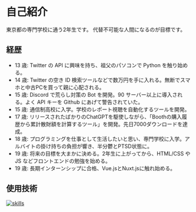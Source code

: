 # 自己紹介

東京都の専門学校に通う2年生です。
代替不可能な人間になるのが目標です。

## 経歴

-   13 歳: Twitter の API に興味を持ち、祖父のパソコンで Python を触り始める。
-   14 歳: Twitter の空き ID 検索ツールなどで数万円を手に入れる。無断でスマホと中古PCを買って親に心配される。
-   15 歳: Discord で荒らし対策の Bot を開発。90 サーバー以上に導入される。よく API キーを Github にあげて警告されていた。
-   15 歳: 通信制高校に入学。学校のレポート視聴を自動化するツールを開発。
-   17 歳: リリースされたばかりのChatGPTを駆使しながら、「Boothの購入履歴から累計散財額を計算するツール」を開発。先日7000ダウンロードを達成。
-   18 歳: プログラミングを仕事として生活したいと思い、専門学校に入学。アルバイトの掛け持ちの負担が響き、半分鬱とPTSD状態に。
-   19 歳: 将来の目標を大まかに決める。2年生に上がってから、HTML/CSS や JS などフロントエンドの勉強を始める。
-   19 歳: 長期インターンシップに合格、Vue.jsとNuxt.jsに触れ始める。

## 使用技術

[![skills](https://skillicons.dev/icons?i=html,css,js,react,vue,ts,python)](https://skillicons.dev)
